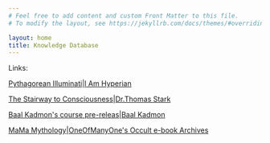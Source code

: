 ```yaml
---
# Feel free to add content and custom Front Matter to this file.
# To modify the layout, see https://jekyllrb.com/docs/themes/#overriding-theme-defaults

layout: home
title: Knowledge Database
---
```


Links:

[Pythagorean Illuminati][armageddon-link]|[I Am Hyperian][hyperianism-link]

[The Stairway to Consciousness][featured-book]|[Dr.Thomas Stark](https://www.amazon.com/Dr.-Thomas-Stark/e/B075J9RNJP)

[Baal Kadmon's course pre-releas][featured-page]|[Baal Kadmon](https://baalkadmon.com/)

[MaMa Mythology][featured-site]|[OneOfManyOne's Occult e-book Archives][featured-archive]

[featured-book]: https://www.amazon.com/gp/aw/d/B07KY6QGN6
[featured-page]: https://www.occultcourses.com/predemon 
[featured-site]: https://mamamythology.com/
[featured-archive]: https://justpaste.it/WiLdOccultEbooks/
[armageddon-link]: https://armageddonconspiracy.co.uk/
[hyperianism-link]: https://www.iamhyperian.com/
